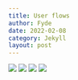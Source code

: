 ```yaml
---
title: User flows
author: Fyde  
date: 2022-02-08
category: Jekyll
layout: post
---
```


<img src="{{site.baseurl}}/illustrations/StandardDeposit.svg">
<img src="{{site.baseurl}}/illustrations/GovernanceDeposit.svg">
<img src="{{site.baseurl}}/illustrations/StandardWithdraw.svg">
<img src="{{site.baseurl}}/illustrations/GovernanceWithdraw.svg">
